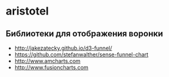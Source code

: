# aristotel


## Библиотеки для отображения воронки

* http://jakezatecky.github.io/d3-funnel/
* https://github.com/stefanwalther/sense-funnel-chart
* http://www.amcharts.com
* http://www.fusioncharts.com
